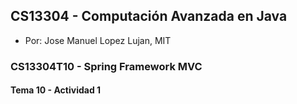 ## CS13304 - Computación Avanzada en Java
- Por: Jose Manuel Lopez Lujan, MIT

### CS13304T10 - Spring Framework MVC
 
#### Tema 10 - Actividad 1
 
